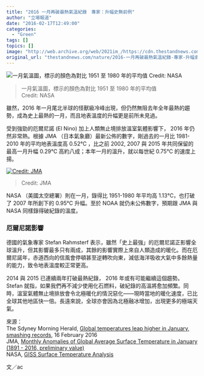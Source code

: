 ```yaml
---
title: "2016 一月再破最熱氣溫紀錄　專家：升幅史無前例"
author: "立場報道"
date: "2016-02-17T12:49:00"
categories:
  - "Green"
tags: []
topics: []
image: "http://web.archive.org/web/2021im_/https://cdn.thestandnews.com/media/photos/cache/amaps_WTM1t_1200x0.png"
original_url: "thestandnews.com/nature/2016-一月再破最熱氣溫紀錄-專家-升幅史無前例"
---
```

![一月氣溫圖，標示的顏色為對比 1951 至 1980 年的平均值
Credit: NASA](http://web.archive.org/web/2021im_/https://cdn.thestandnews.com/media/photos/cache/amaps_WTM1t_1200x0.png)

> 一月氣溫圖，標示的顏色為對比 1951 至 1980 年的平均值  
Credit: NASA

雖然，2016 年一月尾北半球的怪獸級冷峰出現，但仍然無阻去年全年最熱的趨勢，成為史上最熱的一月，而且地表溫度的升幅更是前所未見過。

受到強勁的厄爾尼諾 (El Nino) 加上人類無止境排放溫室氣體影響下， 2016 年仍然非常熱。根據 JMA （日本氣象廳）最新公佈的數字，剛過去的一月比 1981-2010 年的平均地表溫度高 0.52℃ ，比之前 2002, 2007 與 2015 年共同保留的最高一月升幅 0.29℃ 高約八成；本年一月的溫升，就以每世紀 0.75℃ 的速度上揚。

[![Credit: JMA](http://web.archive.org/web/2021im_/https://cdn.thestandnews.com/media/photos/cache/jan_wld_6E0kZ_1200x0.png)](http://web.archive.org/web/20210629034636/https://cdn.thestandnews.com/media/photos/cache/jan_wld_6E0kZ_1200x0.png)

> Credit: JMA

NASA （美國太空總署）則在一月，錄得比 1951-1980 年平均高 1.13℃，也打破了 2007 年所創下的 0.95℃ 升幅。至於 NOAA 就仍未公佈數字，預期跟 JMA 與 NASA 同樣錄得破紀錄的溫度。

### 厄爾尼諾影響

德國的氣象專家 Stefan Rahmsterf 表示，雖然「史上最強」的厄爾尼諾正影響全球溫升，但其影響最多只有兩成，其餘的影響實際上來自人類造成的暖化。而在厄爾尼諾年，赤道西向的信風會停頓甚至逆轉吹向東，減低海洋吸收大氣中多餘熱量的能力，致令地表溫度較正常更高。

2014 與 2015 已連續兩年打破最熱紀錄， 2016 年或有可能繼續這個趨勢。 Stefan 就指，如果我們再不減少使用化石燃料，破紀錄的高溫將愈加頻繁。同時，溫室氣體無止境排放會令北極暖化的情況惡化——現時當地的暖化速度，已比全球其他地區快一倍。長遠來說，全球亦會因為北極融冰增加，出現更多的極端天氣。

來源：  
The Sdyney Morning Herald, [Global temperatures leap higher in January, smashing records](http://web.archive.org/web/20210629034636/http://www.smh.com.au/environment/climate-change/global-temperatures-leap-higher-in-january-smashing-records-20160215-gmuv8f.html#ixzz40IOyk2j6), 16 February 2016  
JMA, [Monthly Anomalies of Global Average Surface Temperature in January (1891 - 2016, preliminary value)](http://web.archive.org/web/20210629034636/http://ds.data.jma.go.jp/tcc/tcc/products/gwp/temp/jan_wld.html)  
NASA, [GISS Surface Temperature Analysis](http://web.archive.org/web/20210629034636/http://data.giss.nasa.gov/gistemp/maps/)

文／ac